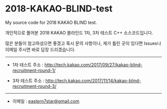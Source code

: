 # 2018-KAKAO-BLIND-test
My source code for 2018 KAKAO BLIND test.

개인적으로 풀어본 2018 KAKAO 블라인드 1차, 3차 테스트 C++ 소스코드입니다.

많은 분들이 참고하셨으면 좋겠고 혹시 문의 사항이나, 제가 틀린 곳이 있다면 Issues나 이메일 주시면 바로 답장 드리겠습니다.

---

* 1차 테스트 주소 : http://tech.kakao.com/2017/09/27/kakao-blind-recruitment-round-1/

* 3차 테스트 주소 : http://tech.kakao.com/2017/11/14/kakao-blind-recruitment-round-3/

---
* 이메일 : eastern7star@gmail.com

